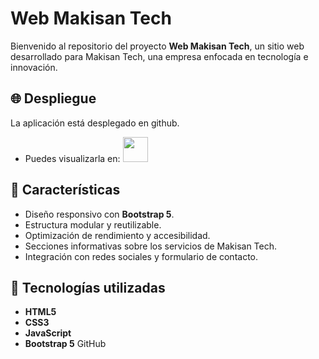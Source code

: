 # Web Makisan Tech

Bienvenido al repositorio del proyecto **Web Makisan Tech**, un sitio web desarrollado para Makisan Tech, una empresa enfocada en tecnología e innovación.

## 🌐 Despliegue

La aplicación está desplegado en github. 

- Puedes visualizarla en: <a href="https://jonathansansok.github.io/web-makisan-tech/"><img src="https://cdn-icons-png.flaticon.com/512/5602/5602732.png" width="40" height="40"/></a>

## 📌 Características

- Diseño responsivo con **Bootstrap 5**.
- Estructura modular y reutilizable.
- Optimización de rendimiento y accesibilidad.
- Secciones informativas sobre los servicios de Makisan Tech.
- Integración con redes sociales y formulario de contacto.

## 🚀 Tecnologías utilizadas

- **HTML5**
- **CSS3**
- **JavaScript**
- **Bootstrap 5**
GitHub

